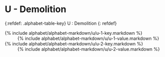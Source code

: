  <div data-role="collapsible" data-inset="false" markdown="1">
 <h1 class="cart-collapsible-div">U - Demolition</h1>

{:refdef: .alphabet-table-key}
U
: Demolition
{: refdef}

<dt markdown='block' >
{% include alphabet/alphabet-markdown/u/u-1-key.markdown %}
</dt>
<dd markdown='1'>
{% include alphabet/alphabet-markdown/u/u-1-value.markdown %}
</dd>

<dt markdown='block' >
{% include alphabet/alphabet-markdown/u/u-2-key.markdown %}
</dt>
<dd markdown='1'>
{% include alphabet/alphabet-markdown/u/u-2-value.markdown %}
</dd>



</div>
